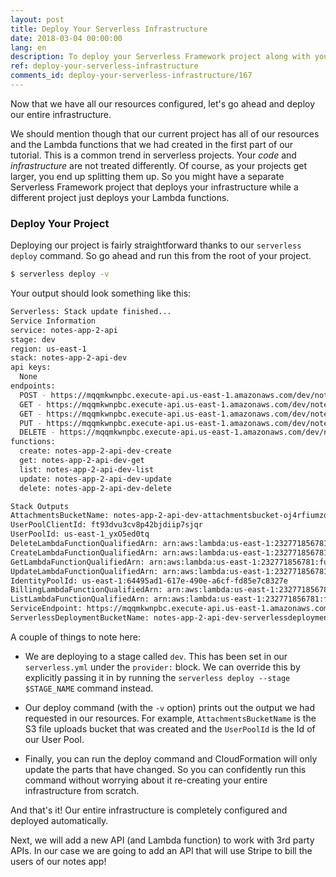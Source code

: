 ```yaml
---
layout: post
title: Deploy Your Serverless Infrastructure
date: 2018-03-04 00:00:00
lang: en
description: To deploy your Serverless Framework project along with your infrastructure to AWS, use the "serverless deploy -v" command. This will display the Stack Outputs as a part of the deployment.
ref: deploy-your-serverless-infrastructure
comments_id: deploy-your-serverless-infrastructure/167
---
```


Now that we have all our resources configured, let's go ahead and deploy our entire infrastructure.

We should mention though that our current project has all of our resources and the Lambda functions that we had created in the first part of our tutorial. This is a common trend in serverless projects. Your *code* and *infrastructure* are not treated differently. Of course, as your projects get larger, you end up splitting them up. So you might have a separate Serverless Framework project that deploys your infrastructure while a different project just deploys your Lambda functions.

### Deploy Your Project

Deploying our project is fairly straightforward thanks to our `serverless deploy` command. So go ahead and run this from the root of your project.

``` bash
$ serverless deploy -v
```

Your output should look something like this:

``` bash
Serverless: Stack update finished...
Service Information
service: notes-app-2-api
stage: dev
region: us-east-1
stack: notes-app-2-api-dev
api keys:
  None
endpoints:
  POST - https://mqqmkwnpbc.execute-api.us-east-1.amazonaws.com/dev/notes
  GET - https://mqqmkwnpbc.execute-api.us-east-1.amazonaws.com/dev/notes/{id}
  GET - https://mqqmkwnpbc.execute-api.us-east-1.amazonaws.com/dev/notes
  PUT - https://mqqmkwnpbc.execute-api.us-east-1.amazonaws.com/dev/notes/{id}
  DELETE - https://mqqmkwnpbc.execute-api.us-east-1.amazonaws.com/dev/notes/{id}
functions:
  create: notes-app-2-api-dev-create
  get: notes-app-2-api-dev-get
  list: notes-app-2-api-dev-list
  update: notes-app-2-api-dev-update
  delete: notes-app-2-api-dev-delete

Stack Outputs
AttachmentsBucketName: notes-app-2-api-dev-attachmentsbucket-oj4rfiumzqf5
UserPoolClientId: ft93dvu3cv8p42bjdiip7sjqr
UserPoolId: us-east-1_yxO5ed0tq
DeleteLambdaFunctionQualifiedArn: arn:aws:lambda:us-east-1:232771856781:function:notes-app-2-api-dev-delete:2
CreateLambdaFunctionQualifiedArn: arn:aws:lambda:us-east-1:232771856781:function:notes-app-2-api-dev-create:2
GetLambdaFunctionQualifiedArn: arn:aws:lambda:us-east-1:232771856781:function:notes-app-2-api-dev-get:2
UpdateLambdaFunctionQualifiedArn: arn:aws:lambda:us-east-1:232771856781:function:notes-app-2-api-dev-update:2
IdentityPoolId: us-east-1:64495ad1-617e-490e-a6cf-fd85e7c8327e
BillingLambdaFunctionQualifiedArn: arn:aws:lambda:us-east-1:232771856781:function:notes-app-2-api-dev-billing:1
ListLambdaFunctionQualifiedArn: arn:aws:lambda:us-east-1:232771856781:function:notes-app-2-api-dev-list:2
ServiceEndpoint: https://mqqmkwnpbc.execute-api.us-east-1.amazonaws.com/dev
ServerlessDeploymentBucketName: notes-app-2-api-dev-serverlessdeploymentbucket-1p2o0dshaz2qc
```

A couple of things to note here:

- We are deploying to a stage called `dev`. This has been set in our `serverless.yml` under the `provider:` block. We can override this by explicitly passing it in by running the `serverless deploy --stage $STAGE_NAME` command instead.

- Our deploy command (with the `-v` option) prints out the output we had requested in our resources. For example, `AttachmentsBucketName` is the S3 file uploads bucket that was created and the `UserPoolId` is the Id of our User Pool.

- Finally, you can run the deploy command and CloudFormation will only update the parts that have changed. So you can confidently run this command without worrying about it re-creating your entire infrastructure from scratch.

And that's it! Our entire infrastructure is completely configured and deployed automatically.

Next, we will add a new API (and Lambda function) to work with 3rd party APIs. In our case we are going to add an API that will use Stripe to bill the users of our notes app!
